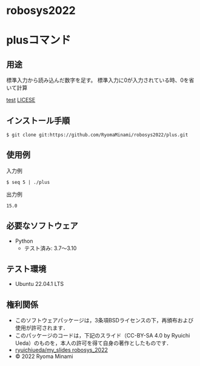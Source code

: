 # robosys2022
# plusコマンド

## 用途
標準入力から読み込んだ数字を足す。
標準入力に0が入力されている時、0を省いて計算

[test](https://github.com/RyomaMinami/robosys2022/actions/workflows/test.yml/badge.svg)
[LICESE](https://github.com/RyomaMinami/robosys2022/blob/main/LICENSE)

## インストール手順
```
$ git clone git:https://github.com/RyomaMinami/robosys2022/plus.git
```

## 使用例

入力例
```
$ seq 5 | ./plus
```

出力例
```
15.0
```


## 必要なソフトウェア
* Python
  * テスト済み: 3.7〜3.10

## テスト環境
* Ubuntu 22.04.1 LTS


## 権利関係
* このソフトウェアパッケージは，3条項BSDライセンスの下，再頒布および使用が許可されます．
* このパッケージのコードは，下記のスライド（CC-BY-SA 4.0 by Ryuichi Ueda）のものを，本人の許可を得て自身の著作としたものです．
* [ryuichiueda/my_slides robosys_2022](https://github.com/ryuichiueda/my_slides/tree/master/robosys_2022)
* © 2022 Ryoma Minami
